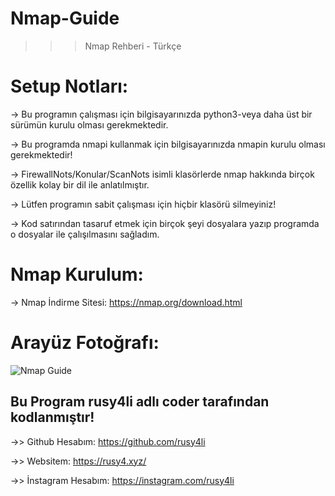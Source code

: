 # Nmap-Guide
>>> Nmap Rehberi - Türkçe

# Setup Notları:
-> Bu programın çalışması için bilgisayarınızda python3-veya daha üst bir sürümün kurulu olması gerekmektedir.

-> Bu programda nmapi kullanmak için bilgisayarınızda nmapin kurulu olması gerekmektedir!

-> FirewallNots/Konular/ScanNots isimli klasörlerde nmap hakkında birçok özellik kolay bir dil ile anlatılmıştır.

-> Lütfen programın sabit çalışması için hiçbir klasörü silmeyiniz!

-> Kod satırından tasaruf etmek için birçok şeyi dosyalara yazıp programda o dosyalar ile çalışılmasını sağladım.


# Nmap Kurulum:
-> Nmap İndirme Sitesi: https://nmap.org/download.html

# Arayüz Fotoğrafı:
![Nmap Guide](https://user-images.githubusercontent.com/90040826/151536550-0a03f2e9-6c68-471f-95f0-2554af3de839.png)

## Bu Program rusy4li adlı coder tarafından kodlanmıştır!

->> Github Hesabım: https://github.com/rusy4li

->> Websitem: https://rusy4.xyz/

->> İnstagram Hesabım: https://instagram.com/rusy4li


